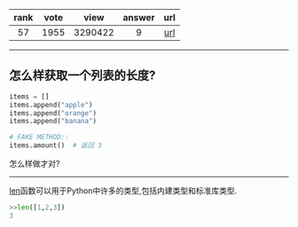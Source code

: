 
| rank | vote | view | answer | url |
|:-:|:-:|:-:|:-:|:-:|
|57|1955|3290422|9| [url](http://stackoverflow.com/questions/1712227/how-do-i-get-the-number-of-elements-in-a-list) |
***

## 怎么样获取一个列表的长度?

```python
items = []
items.append("apple")
items.append("orange")
items.append("banana")

# FAKE METHOD::
items.amount()  # 返回 3
```

怎么样做才对?

***

[len](https://docs.python.org/2/library/functions.html#len)函数可以用于Python中许多的类型,包括内建类型和标准库类型.

```python
>>len([1,2,3])
3
```